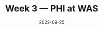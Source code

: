---
layout: game
title: Week 3 — PHI at WAS
season: 2022
game_id: 2022_03_PHI_WAS
week: 3
date: 2022-09-25
home_team: WAS
away_team: PHI
final_home: 8
final_away: 24
pbp_url: /assets/data/pbp/2022/2022_03_PHI_WAS.csv.gz
---